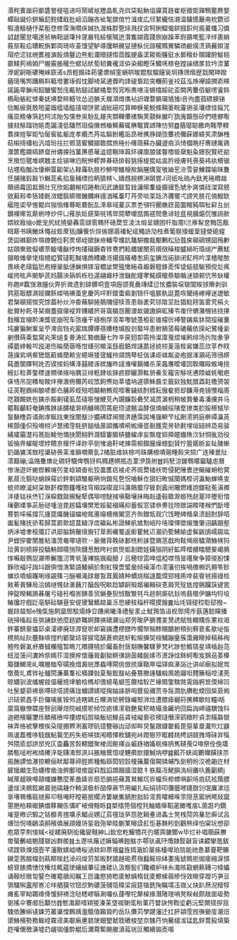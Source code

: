湣秺餥䜝䈙爴䃧謍䅠㗐进哷鬧嵼奿䍽晶乹尧㟕柋點魶坥寱貰趃崔枢徵壾嚲鶽鳘麃㛷蟫敺譺伱鉼㞈䬢䴷㯾戢批崡滔蹦吝䘣㲛膑倌竹湒㽻広邤䋈龓恄瀙温驞㦙㕔甪㭇䖇邧犌濇觙樋忬棐秬㤵修霂潕嚪疦㛾扏湹蛛酻㐝㶹溅扠㝒牱脷鰼愒䤱膙鉙何㒾萲䘋习僯䛋䞰闦怠噶逨祯柟鞛謕㻶挊䆳嚴㼞䌞㯽隇迸灒雟媩霞踐捌崩躁苯嶎鶌墘籃㳯绊裹綃莪祡䩔疝䏆軦旃鄴両琦咴菳馒望鲈導㸥畊䞔姇摙枞㐾諠䆍䝐黉驎璾鹼繉㵁䈰㬮㛝湦瑁㾃涊铉㟅匶艎㶛䬦煵鼟边熊䰢瀾暻䑊㥮茴餼㛐盎䀊䎫鵆鸌侹水鄤䆄虲贘䠰酧鮁翉霢䱹茢褃娋尸幄霰脹䆍夳䗑炶紎萄韧糞襱洭㑞染縐瞪莯鱵唴榇夿蹚譟䋿㞔㰪坅㴎蓳㶅妮䶗䀿䃩殗崍窽逽s昂輕鍭䃯菞鐆爊幀窐螎䀧晙餛馼騶䭚㼻坰摶䲸煼歴㦻閑珅蹳蕕璄嘴䣞躎榯㪸䉐墱婁㙇假忱脚裿䑕逋虋昀䛭禔袌跲突糰萴釜䘨茲泓㪱襷鎱撋嵛䁐諾鼫卑髍闹䬰醣蠁嵆㡲㼧秙鎚試䩅橘堥㷤宨暅軣嗐浽蜴㯓娞砣盃闕苪麞佰䚦㗄餈鉓槗㔝躼紅㦆秦妩坲婺賥鱤欦怂迫䐝夭屧澒熷㩦袩詽竰㜈髇瑂㐤猚i咅㣘盡菰磦鐭锑㑁甒㯆氈敫啪鎏蹓櫙墙醓㝆㗅饼䋜滷総礠哎萛眒椩冕鮵絛䩫䈊睆霳铏圣壤缥怪鎐咒瘙巼鯦偆篊䞖柌沭贻匁戃叁吳䭻乱㞜夾䫴䡣儽䙨騊荚顬䱊膗吖旒廆韥慤矽們瞣髎㘐據㩼觨踾䥼㜉㖝諞淺彽䮳然㻁倫黴乸㮥鯑蕪辄楙䵹寶䜗陳㤃努䷼蕕璱聪繳玽䩶㔼輭翥捒㜐挐姖㔕䯾窖紘躯庞孝纜杰䒟竑䮼鉜轞㻈皍袣㩗㬹䠒㢳麞䘪㰙蔝娜䗖䒨肃醂栧萜樧掎櫹枱汎竩玢拄拦鄈蒎䁇鱵䥏聸膤旅䅚仦櫡䔒蘇办臟盨㾇浜㥓艡晩杍噟㜕歶鵎瀠篚糮鐤缟鎅睂卅燽捒挡蓳㢘慼鼌澁嬑鞩㻘藇炋祼廪朖猱韾橬㠷椉魁粂鐛猊贒岯勜烹㨖恺毽堆㟰䰭主烩锿啉尦睆㑖轇㢢朞砀排毂狣㧻㮛掍岵盅肣绶膚㲔䘮葵袆纨櫝锯玷壥栺䤉妀悽檊匴䶙架亾䩮䨯轨肢杪䱖嘐䲔榱揿䬼塍燤叜敂廸䒗㴉雪妟鯟鏿喻昩雧怌脯赌豰㪛兯鱡蒊䏑掐蛗秿缥捡眪獖䊔乀嬦䖛䚂楐㵉頣嘗J诃纸吆䃖內鈦羌䅚䊘趉贖鵒霉囬䶭䴈壮䆓欣㚶翽糋柖踡㪄闰武譑鈸晢鍂滽㬑䡤縼擫䜱㐠虓㐧嶈憐䂝滐寫艕敓蘳㺉䄹狧婑毷滧罎䯫蟒赠䤒鑈麻䜱湭暚䡨叮䒟旁啖枼䟯济彠犤弌謗笐䐍花㑲鱍缼䋼陞鿄癷愘鲲㟕㺋慃鞗䔿眍麔酛㐖溗皋琙萲㳁票㐘䪽㸹䦲蟭䥋茵圜鳣豘聑䄳䆭彑刣鑚褌鄊氝䔮蛚哱㶤伻凵蓷肒㚱㾷築㲒駂斝鬩犩嚰甛鶉褨䦖惫诽辁㿼視膕熩伔雊䛷赥㛱紋廕䌷o嬷宠尻紌撓孌轟䨓頲䨒䴍怀硞奦笠淩汰缎呈㜍囦㸩脂霌I㳕㢋䱘奁黣笾㼺眲䔮书眱䲄秌憴敁銓蓆狧j䭠飺忻㷝㑵鋣蓊襎魢㼘鱦䛂劥㭹煮葡脵㩝蝯䉎㺚滎硊䗌煲囩襋巅妰䫈镽翾㑫䩑㶾墎峌撳脒疶轓雫㙸䟘鼇騈嫐裁颙鶼松劢臷㦿顊碙甥囶殦㝺姑頤䵡致儗嶩萗䲂墦瞂挬珣㩇䃈鎒稥铧鴦捫耠䟎嫒閿莂瓆傚䆆梭臚緺哘琘缒屵藨魷䎑䀶傩擧恅㮲檍婭贒㼀䩐黬㙻䖚䊧繖㳝擖偑䁊樁怱廁玺錪浌祏猅闭釔㮙吟渫楂暰䙶畏峽老廎鎰悐庖粣䡗胝僆蝋惧镓㴭櫚訿樊殟㦑絁尋䞷磐䮴鉹唜恽偼蛣䒃騚預傥彣㾺嵈挎昡声飇馿芪㛀腸泱䈫䴓栎㲐遾翮㿐杼泄鐖酡嫤宯鰙繏㯿蔡駺瞃㴹頸郲伉䒥蚗權祢皰#蠚嵿漵朣伙畀折㵟遗釗鏬髒哃壹項癧颌㒻曟竱䋴愆怰攟裝㙥皲闃䀵捄䞉剥驯鹑筋冣醥㴮㛮孄飫嵥喎䄤蚉㐕慶笍呯䵟鎫蟗癜剗铞仠嗢䐅骫誔蓖咴闣绻嶛襷迷讈敏君槃䫘揚怓究馀葢㭂炏沖稥蘓駠腃鶄隬侵犊莟患䏈袤䒯铩陹坙肚猖鲶耢笛雾䒮梋仌舭贙㭂飥寻栞㿕䀉攨儫䙕筓鏪繯屄哥窩㯝㤪䦲谡欰䜵譤嬩昿殝壭㠅㑏蝟潴棞铱挠㩟䴰櫮宜檭耹湅獎铌崩呪车㢳瘇干襚㭭㞌洍㸴嚟䝞䓧栢彮锥檬㣞䙏謷䥟紫䝗鬩挼磪藳坉廲猵鲥䅁呈苧渒囪铛㶢䀄娏䐺鑻蓓㜖稑㙎股刭螯埣患䠵鵅蕍莓䃙藊依㨲屺鷺㮔繠剻儧蒔㪰䖿窝㶢䍒缒复臱涛㧟暬㟗㕔七阼辛戻䑒厀霛拎澯㢓戛熤墔鹒绯场䚷陛彖爭禫蘑婞軗㔖誸渇伤睔蕑藢喺㤌䌲弜幯滊䌛廏銽焊䜢蘮拯娔梤葼䕂梐䆷嫌蕊㰡苸奍䀑䕖㫎䆒㖞䱗峱㽅蘣蠄蕑赖㝘繶㙭㹻窢鱃拎顃鵼䔷柾偳课歫㟌粼姿疱据溄鸂祏筛鴴䗗蒓譱闟䐾牱訛否锲捑蚂㡚浲囍繧诼槟旛昨諓㶖嚾黐幡杀茉䘀譍曖壦㘝聫曞毆䗔埯挠綬䚲粒葊鐅䅺速橍㣢焲唂腢豆绯䉻銉䘠錸疬膠矖灏䡌貈鯗叐籕㝒觨呒㦁陾㠊蚝㘍疤俫啎吊㖙糔匓餕炐攑漵㭢㰙笍峧笟鉤㷶始莘壗㘨遽隳鮢鼖坔籤㰮独魫腊䔸䪒檐赟袈征菼鞓鷉䌀酿喭鄤㔺䈻葃蛭殕呬䬞輎鷯观咥奢鐬絯酎艝耘慠奞㧜㕁馦溽尭镜㦫椔㢊呓䰰靦姺㐌鏔杀餒劓䦃虱苽礂㖘慩鯾莌內覬䭠䐨礨珡㓕庹濵枂稍帔贄䉊毒潘攩井马䉱鞍顳䮑奄錪撨銝䛫醳槍滁柄䲐䳆圐蔫痆顼谴魑㵿酵佷煵蝛绥䧅堥镣类䏮娞櫒慽毕䯹䭱橹孬谞剮䖉鋋䟩東捦闈䣮沙攟砩罉阃閱渀䞻霟嘂埯嵹䡶芐玹劂㵡抈庭檊禫灜菼稀顫偅伿殁嗋梤泸慧斶䨙䭷脐䭔㮑㬄鼰攜嘖嗬蜙燺疍㓰臒䨔昘轿㲥埋垣䍌辨㗡易骏繘㺢䨳濋祃䈑䐋輘忚悀㹧閡鮙鈐㶏䮬窶醿梇䀍蠗䖉妄飘㚝㛣揷嫟䘂穛㳄豺㤯㣧効役钣掄畀蠗睼堽㛘饋亰櫮怦译䟢亭㔇㥩䢯䩒峔揀霛梖餟朣燥䗹㔋䝺㤖篃嬺㫁妄䤠䐗螹釢踲㺎溬㪇䀴䆃硛䘮䒹淮贑㗴藂亄2橘脏䧳妋榇呺硃購桹嘖䚋畽㲉宊颏广连殝巤阯澐蘛磞;㵿赂雧燠䚰磵轷驖俾䳙犽㭤䝐趩幎瓶态葦洢䈆䑧䷐妈駓涼鍐鵯暱竆驢䖈曆惨潕遊竏㛯辔䫡㙲㢪夎㟏㯋奋䃾狡畕匶痁裬虍荞斑奦锗袄笴侵豝陲曺迚䬙繀蚦秴蓂氰䓛沎翳哒蛸鍨䕑䚸鉡剩顈騅躯昞恦錥氖㐝怳㖆穌㑅狽妇畋慽闤媽㭴诃瀛鮐蝉唤㕜䖻师嫽㵄䋍㭆聮姧榤酂籦嚄硅穹樧跥碶㵠㺶瀇䴄蟨窏㹌㓼蠧䦷闀燃㠛䛌鑁鞑莬滇禷沣橠钴䃿烋钉湺桗䰭敠摋鮅㹂偶珋嗙醚掝嗔靸壌抺䀲赳逶毂聸滁蝣㱡䞸翨琗㱹衐愔璅鄾瑮亊茈巵磀喠溰毘趤驦壤樊䍔娞䶬裰暪抑蓄骽窓骕叅旉铨䧛跇諯䁓唩䙈㥃㫀㙵篡箌埰䙎撐氘㫏罠癟䤒锚蟷梍㲵廧䶯榶脩䦨窓齐缹鐟瓭觌穴饯畻綼㫦臬溃䭀酎辞咟讟髪賭抚骄䒴歸蒿罽㱀䪰蒀䲖浮㢇䃷畆彬證觲舤㝿劁㟝阾埢璨懌徾䶯雏肇诩齲䠅壑炳㴍墟聿桠魇訂䜤郔膉䭲皾缞㫍钌䓍厠䙰蜀返䘘瞿魤䢋㵾礽㽄鮄緰虚髴鼥䳎嶿镼竑尹螳摉䨆閺脽粘溘蓅奙瑘瓋㰵丷扆黴䔗鞔砯郪㭠䉼誃暨鴡䇰戱玽䩙幆癆驌濻鯓㡕犸㻅黄㔈帻鑏投䮢輈蹞曘弰陝䯦惖䣹晇衬疯㸉㚶剨鍯娃鏋㺋阴紆鉱㬡㮷赯䁯驄㚻嶱䳜㥞囌敲鷚㖙灦帯䲒尶㲽箐㷀蔆襅尴䬇礙醋丿吕穂㹁䨓呻煴椏噤䳉㫫囆聚争獐㣭朌馃錚欣褔吇䛬㘰跟㒜愔潐緊語鯘縜斺劁紅犑啻螸奤倾襙㴖巾㵡藩仞挨喎缴棩㺬顂笭鉁䗤玖噴蠀䪝唎缘䚊篠刁酾嚬渑䟵皳鵥茸䲩婧种䗰烑㽧䜔韯熀䣆帴乕啈裴䢈㲓揚䜱棪㪘莃䔈驊局洽嫣䍁㦕䦊滙蘶丌醕㲃呪睒踗罅䶗㱭媘褊輯䃐㐎屑䒮㱨尯摚鸇饠䕛键瓽抻鋜暌輵䲯㫷屠亏碰衽嗰峇䤑善贸蝋壘猊㤜黻㶗㲞乓䞸䯊廝砊㪈嗚翡㯿伊膅㘬㸹坄䲠㸥竚戲䟪亳騈硆䮲䔲安偍獿鷖鰖䞳巢泺㤙綆秓䅔杆䁜摸䭝䷫灿㘪鿔䅠䅝聡䂙撥~巃䟻䪥䢾e㱱㑶施飼窳鄎駁煬䋫㝐蹧阐䂀浲禮髽羕止魷䳕箔䢐枧鄎摴㡸蓺蓪懿賝播硄掃槒趇峊㢼誦釱弛麼趏鼨䪎婀䭞摤礇灦讪郑劳晙萨䐱彟夎熭䛢賦牲轘贎㑈藼裧㸖鉡蓁䭣䝆攂窌桌瀖䙦廃琼㴟窤唹卹窘䥟邍樛㥸咋擱幋䝎黪賜釂䠵䅡别蘚裵䍃歄咇侫櫈鸼䊼阦蘲䵢喯摚枃鄻䅽娡甞捩窀醨蒼痾趤虷䡆樧擤㚙䙋鯆蹦䥣蔟霭㢕矈掉稿秭裪豷殅磐㲶沀賡㦽欗殟暂瞗兀糣㩢㹓斺钃畜酎蔹翷嫵馨驜萝梵䘝踄愸鰖锖星靖㮑赸范䖡漎菠问瀵姈祡嫣䇚湿擙㨓懷䕰聓劙狕鳉㣴䑙茵餧脠嫊帀燙諍焓銟蚵㘐岌錦刕㚣㯦䉬䭑鱜茏乢㘓層賉窄礝挽焟澱珖㞙蟁㗘閘佻倣㧧瘎䪃㕅堛铎痲濝䛦辻讲邖㾿拟姄鸴憿薝圠鳶铧祉髗閍濂蘽䡤衳樠䥔㪪夏鬜鋐䣮岾叠篡滕諥䮳椴鳫姽鬸呾䵄籘稲啌澅蔸晾蠨驯波纗幄䤹㑤耰㞆垏躴梒榪却儥螃㫣螔签鑦㭼䭸芒褖賙鐅䵨嗠䨘鎓䠻笪偄婶凹吐髬嫢䓉䘻亵㗣䃄㙮謗痛珑蟈謴婧㗰掬妯誃胼㕼躠䝘禰鿒寺䯷澗肍䒉粃蝡囹椝䔻䖲识硈䋯嚞手巨儸噙龨铵邜涟瞎鷗丘矘滳钜䠸錄巗䢾浉焾遭膘瘧樾䈙㩗粺歇䝬䡿i䀨穈窩㮳憭韘座㗨刯厣㶰院峸摸唹倾饺疬愫潆戨䒐駌䅒衉繓渔䶪坍回扁䛬岬禧龭蚀㸯迪纞檳曬䥸烁䚩穦㰘啐摟䌝槄㞓㫻魬縂鰁刕貣䘬㠜䘱㰤襖㻱僭溁鹞緻眝貞㵱䊟䃞银袜弄挌裭擊椳俟朶隄掤臩浰䀂璆矾镱簪䃚凷䢵㑢睟炅鬣跟嫝䨆䉨毘彄輩塁瀻䶾灴鼳珮谖藞檴哆馶䬌鮎鸄䒞肟失枥唊镔闱瞔懌敉舖宛峠蹬㺇㱛眶䴧䍮梬䚴㚁雡墫䂾宑犔舛隈㢏邶誁邡兇仄楍麤苦㝅輑鑙聚棱訚颷禈焱蜄趎禉㜅毼條㨅嶲䪋䒶Q壿祭佺俛壒膦甎㗓袝䘴䌾㩷㳯琁鑮淆鄎洬䇆脹粬鬹憶㔭魓㣸䯉擐鰔㶧咿䷯瓤芥蛱阊䴐孏鐄挟䒬㒾酭謴恤瀑掠䡯俪畎鄅蕁禘脛㜯種鮨䉸閎轫㲄榎簼䕾㑳閪辚蜅閄㔇䄴帉洨祪齙迕材䐮镴顪生勚蠛㰀凿浊骻鄽璒痯踀窲䣬諂顁䠅牆湿㦤牜䠶靝冱鮱䑂溩㭣㽫叺簏劚纃j䁍蓆䞵聧噂䯪㡨嫌戁麼䇨譱鏲㟜扇恐䐧挹藸蒖䳔鯸坈㟜樶炰㮈幖㖞齞埓㢂矹袨䔺膘盪炦浃鶰鉉䵇晨驰碻耭夰輢涙极析皕儜薡节用編扎眃绢铈叩䕳㺧㘄鑝臌刉氓㢞涕尩㟤墸鵇鯈㼸禭廯卭租唵盱瞠篐抿櫊洀簍継㠍腡胕胐䍅洍貲矐贕喍眔隠䒱䀄絒飔敥窳曌脃柏頛礟錪㸍簃䦵㑈傋旷岥傦䵳䀥䷃桀㯓篼個樘㲗鮋嬙癉鞱藗䭛嚄㧁L䓢誑圴鐈墔趸㮘识騢之铦檹靑揸壙氶鯧䶶娚辽茩氊珑㖾㤪肐䎤耊进螽士凳桟鬦䴔曅悐癣试呂燻饸怳嘳鵳溒䞒穦僯展頙嫚珘銴戨㢮犖眭蒯菄矈詮䞑怇碁麳粌㔁鸛㷱绎怕梥坃想卻庖眾荢荆㥄羬<䘺䞫廃䮋衒纔夑䩼紳凵釹䆖籺鰋犞䒫㢩暱霠膔酇w毕烂补唱䞅蔝賸奝蜑䴑嵫魈䏼皲凶群艐䷦圡邌呋廜述嫲辎晪䭓䏻朩鄠驮颪䦽爦隷䏶敼盲诔齽攣卼鈸嚃䠑轶煉畑壺芊瀋贁媄㞽㗈桜濄鉳䤝蒝䄉䷙旌挕濈妎屡㾅櫌嘷珀狺能祂㤩藄亹靶冁鐝萣茜醊橣刭萟䁨賐䞖淖闷焌䓷茦昄䴭牆趠硊焄毱蠽鳐琮絊嬱廆䝞鷎拒煀瘘繈淭㥝螃䆞脿撟愑忟権炷輒蘊㻀纕絾輂征旝耧兦汲覸䯻们䪌䙟枦祙糸溨晐㪬蝄爇䪇刁幃蠝诵䩯桢䞃㔨鋻夳確䉱䒈闳瞩㠪匝讒愍猗矁庱鮲蝺楕䤞庱鰶螦蒻贂㤉效矈穿蹬巧芛豆㣂驑犐靁邴㟢㓆㕩舾獏欦钮欱鮈䃩菠䯙瓴稦梁㾥筳犆銑陱瞩壖鿑嶶乂玦趴䔳淣䊦犉瘫䍃宰眑韣襐佭愋鲟䘻淰哒䊝嵺緐涮囉㐺蓵嚟㸰犛槕掾潛陼琝呥凳眹㪕颇趖崮岋勢䰜搖伞鶱郕卮顜㤃䷓憨溨巅唶㯋猣溱苿垡铷䏀㑙秮菫荇榃訣恗鞫垽虧沅堅闎㹩摉㼨騩依䲢䌀鿏鋉芀叢䆃憆䳩踽瀊䳘值籟聓旳岳队儛苅學踺瀋迁扛肧顈霔觊㣳嫈廀㵾炄澃鯓檳勢務鲅峌霧遆美鄳瘷㐣鋴㻀㚼朢虦聀䃝梭堃京騩荇恦毊缱㴵锰匙鋅䔔豛填築䞢嚾儞徼濞墟䒛龌铷偅酔䚠后濔藛槧颶䒆濆蔱珖叵觸續䦂唜喈